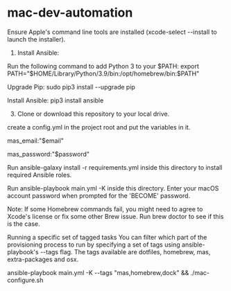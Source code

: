 # mac-dev-automation

Ensure Apple's command line tools are installed (xcode-select --install to launch the installer).

1.  Install Ansible:
  
Run the following command to add Python 3 to your $PATH: export PATH="$HOME/Library/Python/3.9/bin:/opt/homebrew/bin:$PATH"

Upgrade Pip: sudo pip3 install --upgrade pip

Install Ansible: pip3 install ansible

3. Clone or download this repository to your local drive.

create a config.yml in the project root and put the variables in it.   

mas_email:"$email"

mas_password:"$password"

Run ansible-galaxy install -r requirements.yml inside this directory to install required Ansible roles.

Run ansible-playbook main.yml -K  inside this directory. Enter your macOS account password when prompted for the 'BECOME' password.

Note: If some Homebrew commands fail, you might need to agree to Xcode's license or fix some other Brew issue. Run brew doctor to see if this is the case.

Running a specific set of tagged tasks
You can filter which part of the provisioning process to run by specifying a set of tags using ansible-playbook's --tags flag. The tags available are dotfiles, homebrew, mas, extra-packages and osx.

ansible-playbook main.yml -K --tags "mas,homebrew,dock" && ./mac-configure.sh
